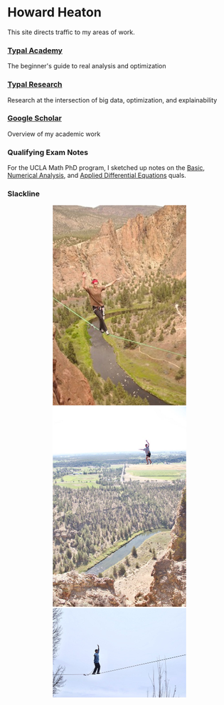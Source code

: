 # Howard Heaton

This site directs traffic to my areas of work. 

### [Typal Academy](https://typal.academy)

The beginner's guide to real analysis and optimization

### [Typal Research](https://research.typal.llc)

Research at the intersection of big data, optimization, and explainability

### [Google Scholar](https://scholar.google.com/citations?user=blvaFx4AAAAJ)

Overview of my academic work

### Qualifying Exam Notes

For the UCLA Math PhD program, I sketched up notes on the 
[Basic](https://raw.githubusercontent.com/howardheaton/website/main/notes/basic-notes.pdf), [Numerical Analysis](https://raw.githubusercontent.com/howardheaton/website/main/notes/num-anal-notes.pdf), and [Applied Differential Equations](https://raw.githubusercontent.com/howardheaton/website/main/notes/ade-notes.pdf) quals.


### Slackline

<center>
  <img src="https://raw.githubusercontent.com/howardheaton/website/main/images/slackline-1.jpeg" alt="Howard Slacklining" style="width:300px;"/>
  <br>
  <img src="https://raw.githubusercontent.com/howardheaton/website/main/images/slackline-2.jpeg" alt="Howard Slacklining" style="width:300px;"/>
  <br>
  <img src="https://raw.githubusercontent.com/howardheaton/website/main/images/slackline-3.jpeg" alt="Howard Slacklining" style="width:300px;"/>
</center>
